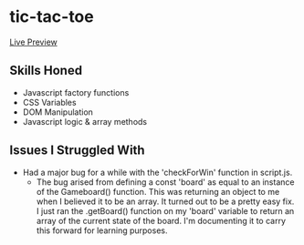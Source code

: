 # tic-tac-toe
[Live Preview](https://devinjordan.github.io/tic-tac-toe/)

## Skills Honed
- Javascript factory functions
- CSS Variables
- DOM Manipulation
- Javascript logic & array methods

## Issues I Struggled With
- Had a major bug for a while with the 'checkForWin' function in script.js.
  - The bug arised from defining a const 'board' as equal to an instance of the Gameboard() function. This was returning an object to me when I believed it to be an array. It turned out to be a pretty easy fix. I just ran the .getBoard() function on my 'board' variable to return an array of the current state of the board. I'm documenting it to carry this forward for learning purposes.
